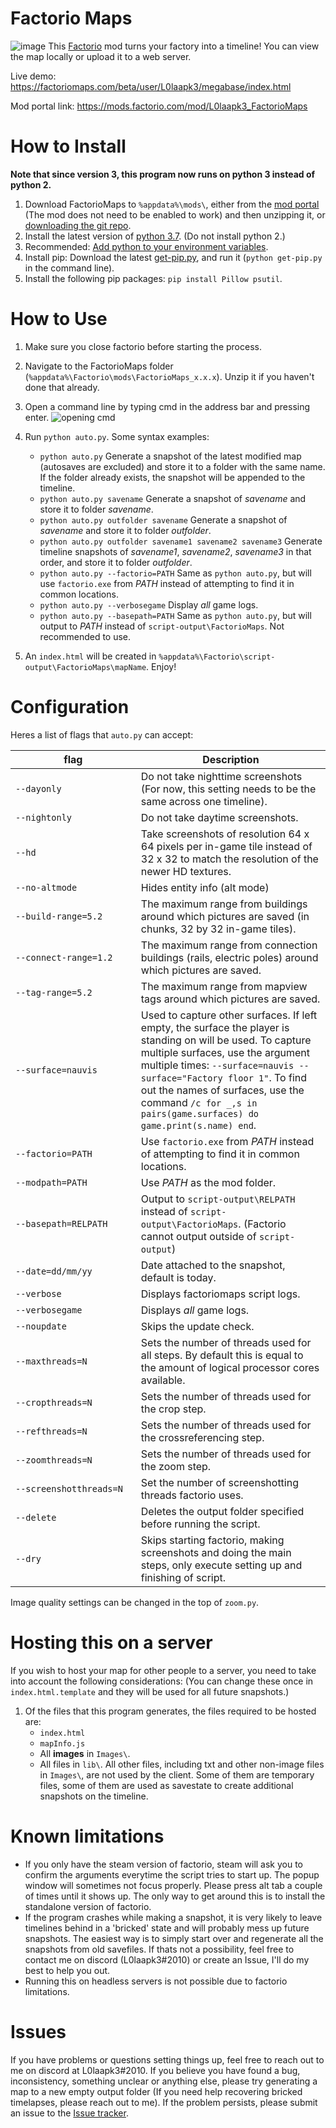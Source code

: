 # Factorio Maps
![image](https://user-images.githubusercontent.com/6313423/46447780-0d723880-c784-11e8-8e6f-2b35d24f25b9.png)
This [Factorio](http://www.factorio.com/) mod turns your factory into a timeline! You can view the map locally or upload it to a web server.

Live demo: https://factoriomaps.com/beta/user/L0laapk3/megabase/index.html

Mod portal link: https://mods.factorio.com/mod/L0laapk3_FactorioMaps

# How to Install
**Note that since version 3, this program now runs on python 3 instead of python 2.**
1. Download FactorioMaps to `%appdata%\mods\`, either from the [mod portal](https://mods.factorio.com/mod/L0laapk3_FactorioMaps) (The mod does not need to be enabled to work) and then unzipping it, or [downloading the git repo](https://github.com/L0laapk3/FactorioMaps/releases). 
1. Install the latest version of [python 3.7](https://www.python.org/downloads/). (Do not install python 2.)
1. Recommended: [Add python to your environment variables](https://stackoverflow.com/a/4855685/3185280).
1. Install pip: Download the latest [get-pip.py](https://bootstrap.pypa.io/get-pip.py), and run it (`python get-pip.py` in the command line).
1. Install the following pip packages: `pip install Pillow psutil`.

# How to Use
1. Make sure you close factorio before starting the process.
1. Navigate to the FactorioMaps folder (`%appdata%\Factorio\mods\FactorioMaps_x.x.x`). Unzip it if you haven't done that already.
1. Open a command line by typing cmd in the address bar and pressing enter. ![opening cmd](https://user-images.githubusercontent.com/6313423/46446227-6ab5bc00-c77b-11e8-982e-b040f964a778.png)
1. Run `python auto.py`. Some syntax examples:
    * `python auto.py` Generate a snapshot of the latest modified map (autosaves are excluded) and store it to a folder with the same name. If the folder already exists, the snapshot will be appended to the timeline.
    * `python auto.py savename` Generate a snapshot of *savename* and store it to folder *savename*.
    * `python auto.py outfolder savename` Generate a snapshot of *savename* and store it to folder *outfolder*.
    * `python auto.py outfolder savename1 savename2 savename3` Generate timeline snapshots of *savename1*, *savename2*, *savename3* in that order, and store it to folder *outfolder*.
    * `python auto.py --factorio=PATH` Same as `python auto.py`, but will use `factorio.exe` from *PATH* instead of attempting to find it in common locations.
    * `python auto.py --verbosegame` Display *all* game logs.
    * `python auto.py --basepath=PATH` Same as `python auto.py`, but will output to *PATH* instead of `script-output\FactorioMaps`. Not recommended to use.

1. An `index.html` will be created in `%appdata%\Factorio\script-output\FactorioMaps\mapName`. Enjoy!

# Configuration
Heres a list of flags that `auto.py` can accept:

| &nbsp;&nbsp;&nbsp;&nbsp;&nbsp;&nbsp;&nbsp;&nbsp;&nbsp;&nbsp;&nbsp;&nbsp;&nbsp;&nbsp;&nbsp;&nbsp;&nbsp;&nbsp;flag&nbsp;&nbsp;&nbsp;&nbsp;&nbsp;&nbsp;&nbsp;&nbsp;&nbsp;&nbsp;&nbsp;&nbsp;&nbsp;&nbsp;&nbsp;&nbsp;&nbsp;&nbsp; | Description |
| --- | --- |
| `--dayonly` | Do not take nighttime screenshots (For now, this setting needs to be the same across one timeline). |
| `--nightonly` | Do not take daytime screenshots. |
| `--hd` | Take screenshots of resolution 64 x 64 pixels per in-game tile instead of 32 x 32 to match the resolution of the newer HD textures. |
| `--no-altmode` | Hides entity info (alt mode) |
| `--build-range=5.2` | The maximum range from buildings around which pictures are saved (in chunks, 32 by 32 in-game tiles). |
| `--connect-range=1.2` | The maximum range from connection buildings (rails, electric poles) around which pictures are saved. |
| `--tag-range=5.2` | The maximum range from mapview tags around which pictures are saved. |
| `--surface=nauvis` | Used to capture other surfaces. If left empty, the surface the player is standing on will be used. To capture multiple surfaces, use the argument multiple times: `--surface=nauvis --surface="Factory floor 1"`. To find out the names of surfaces, use the command `/c for _,s in pairs(game.surfaces) do game.print(s.name) end`. |
| `--factorio=PATH` | Use `factorio.exe` from *PATH* instead of attempting to find it in common locations. |
| `--modpath=PATH` | Use *PATH* as the mod folder. |
| `--basepath=RELPATH` | Output to `script-output\RELPATH` instead of `script-output\FactorioMaps`. (Factorio cannot output outside of `script-output`) |
| `--date=dd/mm/yy` | Date attached to the snapshot, default is today. |
| `--verbose` | Displays factoriomaps script logs. |
| `--verbosegame` | Displays *all* game logs. |
| `--noupdate` | Skips the update check. |
| `--maxthreads=N` | Sets the number of threads used for all steps. By default this is equal to the amount of logical processor cores available. |
| `--cropthreads=N` | Sets the number of threads used for the crop step. |
| `--refthreads=N` | Sets the number of threads used for the crossreferencing step. |
| `--zoomthreads=N` | Sets the number of threads used for the zoom step. |
| `--screenshotthreads=N` | Set the number of screenshotting threads factorio uses. |
| `--delete` | Deletes the output folder specified before running the script. |
| `--dry` | Skips starting factorio, making screenshots and doing the main steps, only execute setting up and finishing of script. |
 
Image quality settings can be changed in the top of `zoom.py`.

# Hosting this on a server
If you wish to host your map for other people to a server, you need to take into account the following considerations: (You can change these once in `index.html.template` and they will be used for all future snapshots.)
1. Of the files that this program generates, the files required to be hosted are:
    * `index.html`
    * `mapInfo.js`
    * All __images__ in `Images\`.
    * All files in `lib\`.
    All other files, including txt and other non-image files in `Images\`, are not used by the client. Some of them are temporary files, some of them are used as savestate to create additional snapshots on the timeline.

# Known limitations
* If you only have the steam version of factorio, steam will ask you to confirm the arguments everytime the script tries to start up. The popup window will sometimes not focus properly. Please press alt tab a couple of times until it shows up. The only way to get around this is to install the standalone version of factorio.
* If the program crashes while making a snapshot, it is very likely to leave timelines behind in a 'bricked' state and will probably mess up future snapshots. The easiest way is to simply start over and regenerate all the snapshots from old savefiles. If thats not a possibility, feel free to contact me on discord (L0laapk3#2010) or create an Issue, I'll do my best to help you out.
* Running this on headless servers is not possible due to factorio limitations.

# Issues
If you have problems or questions setting things up, feel free to reach out to me on discord at L0laapk3#2010.
If you believe you have found a bug, inconsistency, something unclear or anything else, please try generating a map to a new empty output folder (If you need help recovering bricked timelapses, please reach out to me). If the problem persists, please submit an issue to the [Issue tracker](https://github.com/L0laapk3/FactorioMaps/issues).
